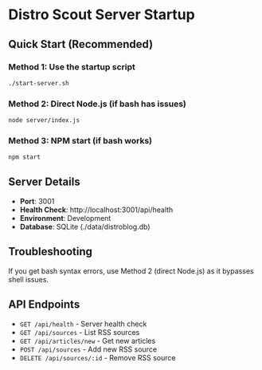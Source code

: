 # Distro Scout Server Startup

## Quick Start (Recommended)

### Method 1: Use the startup script
```bash
./start-server.sh
```

### Method 2: Direct Node.js (if bash has issues)
```bash
node server/index.js
```

### Method 3: NPM start (if bash works)
```bash
npm start
```

## Server Details
- **Port**: 3001
- **Health Check**: http://localhost:3001/api/health
- **Environment**: Development
- **Database**: SQLite (./data/distroblog.db)

## Troubleshooting
If you get bash syntax errors, use Method 2 (direct Node.js) as it bypasses shell issues.

## API Endpoints
- `GET /api/health` - Server health check
- `GET /api/sources` - List RSS sources
- `GET /api/articles/new` - Get new articles
- `POST /api/sources` - Add new RSS source
- `DELETE /api/sources/:id` - Remove RSS source

